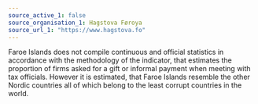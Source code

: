 ```yaml
---
source_active_1: false
source_organisation_1: Hagstova Føroya
source_url_1: "https://www.hagstova.fo"
---
```

Faroe Islands does not compile continuous and official statistics in accordance with the methodology of the indicator, that estimates the proportion of firms asked for a gift or informal payment when meeting with tax officials. However it is estimated, that Faroe Islands resemble the other Nordic countries all of which belong to the least corrupt countries in the world.
